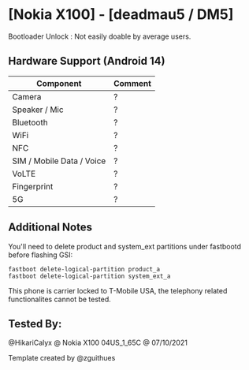 # [Nokia X100] - [deadmau5 / DM5]

Bootloader Unlock : Not easily doable by average users.

## Hardware Support (Android 14)

| Component                 |      Comment                                              |
|---------------------------|-----------------------------------------------------------|
| Camera                    | ?                                                         |
| Speaker / Mic             | ?                                                         |
| Bluetooth                 | ?                                                         |
| WiFi                      | ?                                                         |
| NFC                       | ?                                                         |
| SIM / Mobile Data / Voice | ?                                                         |
| VoLTE                     | ?                                                         |
| Fingerprint               | ?                                                         |
| 5G                        | ?                                                         |


## Additional Notes

You'll need to delete product and system_ext partitions under fastbootd before flashing GSI:
```
fastboot delete-logical-partition product_a
fastboot delete-logical-partition system_ext_a
```

This phone is carrier locked to T-Mobile USA, the telephony related functionalites cannot be tested.

## Tested By:

@HikariCalyx @ Nokia X100 04US_1_65C @ 07/10/2021


Template created by @zguithues